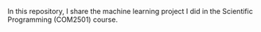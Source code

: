 In this repository, I share the machine learning project I did in the Scientific Programming (COM2501) course.
